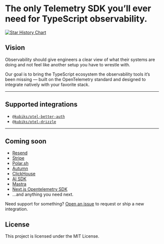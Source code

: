 # The only Telemetry SDK you’ll ever need for TypeScript observability.

[![Star History Chart](https://api.star-history.com/svg?repos=kubiks-inc/otel&type=Date)](https://www.star-history.com/#kubiks-inc/otel&Date)

## Vision

Observability should give engineers a clear view of what their systems are doing and not feel like another setup you have to wrestle with.

Our goal is to bring the TypeScript ecosystem the observability tools it’s been missing — built on the OpenTelemetry standard and designed to integrate natively with your favorite stack.

---

## Supported integrations

- [`@kubiks/otel-better-auth`](./packages/otel-better-auth/README.md)
- [`@kubiks/otel-drizzle`](./packages/otel-drizzle/README.md)

---

## Coming soon

- [Resend](https://resend.com/)
- [Stripe](https://stripe.com/)
- [Polar.sh](https://polar.sh/)
- [Autumn](https://useautumn.com/)
- [ClickHouse](https://clickhouse.com/)
- [AI SDK](https://ai-sdk.dev/)
- [Mastra](https://mastra.ai/)
- [Next.js Opentelemetry SDK](https://nextjs.org)
- ...and anything you need next.

Need support for something? [Open an issue](https://github.com/kubiks-inc/otel/issues) to request or ship a new integration.

## License

This project is licensed under the MIT License.
